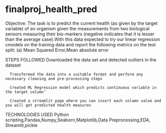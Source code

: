 # finalproj_health_pred

Objective:
       The task is to predict the current health (as given by the target variable) of an organism given the measurements from two biological sensors measuring their bio-markers (negative indicates that it is lesser than the average case).With this data expected to try our linear regression cmodels on the training data and report the following metrics on the test split: (a) Mean Squared Error,Mean absolute error

STEPS FOLLOWED
      Downloaded the data set and detected outliers in the dataset
      
      Transformed the data into a suitable format and perform any necessary cleaning and pre-processing steps
      
      Created ML Regression model which predicts continuous variable in the target column’
      
      Created a streamlit page where you can insert each column value and you will get predicted health measures

TECHNOLOGIES USED
      Python scripting,Pandas,Numpy,Seaborn,Matplotlib,Data Preprocessing,EDA, Streamlit,pickle
